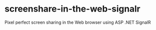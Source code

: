 # screenshare-in-the-web-signalr
Pixel perfect screen sharing in the Web browser using ASP .NET SignalR

